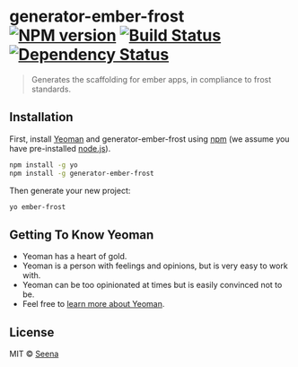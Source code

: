 # generator-ember-frost [![NPM version][npm-image]][npm-url] [![Build Status][travis-image]][travis-url] [![Dependency Status][daviddm-image]][daviddm-url]
> Generates the scaffolding for ember apps, in compliance to frost standards.

## Installation

First, install [Yeoman](http://yeoman.io) and generator-ember-frost using [npm](https://www.npmjs.com/) (we assume you have pre-installed [node.js](https://nodejs.org/)).

```bash
npm install -g yo
npm install -g generator-ember-frost
```

Then generate your new project:

```bash
yo ember-frost
```

## Getting To Know Yeoman

 * Yeoman has a heart of gold.
 * Yeoman is a person with feelings and opinions, but is very easy to work with.
 * Yeoman can be too opinionated at times but is easily convinced not to be.
 * Feel free to [learn more about Yeoman](http://yeoman.io/).

## License

MIT © [Seena]()


[npm-image]: https://badge.fury.io/js/generator-ember-frost.svg
[npm-url]: https://npmjs.org/package/generator-ember-frost
[travis-image]: https://travis-ci.org/ciena-frost/generator-ember-frost.svg?branch=master
[travis-url]: https://travis-ci.org/ciena-frost/generator-ember-frost
[daviddm-image]: https://david-dm.org/ciena-frost/generator-ember-frost.svg?theme=shields.io
[daviddm-url]: https://david-dm.org/ciena-frost/generator-ember-frost
